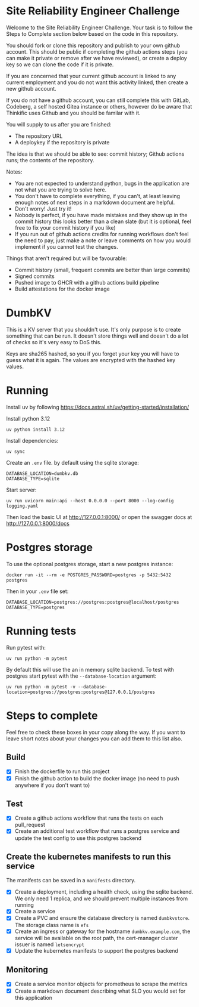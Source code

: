 # Site Reliability Engineer Challenge

Welcome to the Site Reliability Engineer Challenge. Your task is to follow the Steps to Complete section below based on the code in this repository.

You should fork or clone this repository and publish to your own github account. This should be public if completing the github actions steps (you can make it private or remove after we have reviewed), or create a deploy key so we can clone the code if it is private.

If you are concerned that your current github account is linked to any current employment and you do not want this activity linked, then create a new github account.

If you do not have a github account, you can still complete this with GitLab, Codeberg, a self hosted Gitea instance or others, however do be aware that Thinkific uses Github and you should be familar with it.

You will supply to us after you are finished:
- The repository URL
- A deploykey if the repository is private

The idea is that we should be able to see: commit history; Github actions runs; the contents of the repository.

Notes:
- You are not expected to understand python, bugs in the application are not what you are trying to solve here.
- You don't have to complete everything, if you can't, at least leaving enough notes of next steps in a markdown document are helpful.
- Don't worry! Just try it!
- Nobody is perfect, if you have made mistakes and they show up in the commit history this looks better than a clean slate (but it is optional, feel free to fix your commit history if you like)
- If you run out of github actions credits for running workflows don't feel the need to pay, just make a note or leave comments on how you would implement if you cannot test the changes.

Things that aren't required but will be favourable:
- Commit history (small, frequent commits are better than large commits)
- Signed commits
- Pushed image to GHCR with a github actions build pipeline
- Build attestations for the docker image

# DumbKV

This is a KV server that you shouldn't use. It's only purpose is to create something that can be run. It doesn't store things well and doesn't do a lot of checks so it's very easy to DoS this. 

Keys are sha265 hashed, so you if you forget your key you will have to guess what it is again. The values are encrypted with the hashed key values.

# Running

Install uv by following https://docs.astral.sh/uv/getting-started/installation/

Install python 3.12
```
uv python install 3.12
```

Install dependencies:
```
uv sync
```

Create an `.env` file. by default using the sqlite storage:
```
DATABASE_LOCATION=dumbkv.db
DATABASE_TYPE=sqlite
```

Start server:
```
uv run uvicorn main:api --host 0.0.0.0 --port 8000 --log-config logging.yaml
```

Then load the basic UI at http://127.0.0.1:8000/ or open the swagger docs at http://127.0.0.1:8000/docs

# Postgres storage

To use the optional postgres storage, start a new postgres instance:
```
docker run -it --rm -e POSTGRES_PASSWORD=postgres -p 5432:5432 postgres
```

Then in your `.env` file set:
```
DATABASE_LOCATION=postgres://postgres:postgres@localhost/postgres
DATABASE_TYPE=postgres
```

# Running tests

Run pytest with:
```
uv run python -m pytest
```

By default this will use the an in memory sqlite backend. To test with postgres start pytest with the `--database-location` argument:
```
uv run python -m pytest -v --database-location=postgres://postgres:postgres@127.0.0.1/postgres
```


# Steps to complete

Feel free to check these boxes in your copy along the way. If you want to leave short notes about your changes you can add them to this list also.

## Build
- [x] Finish the dockerfile to run this project
- [x] Finish the github action to build the docker image (no need to push anywhere if you don't want to)

## Test
- [x] Create a github actions workflow that runs the tests on each pull_request
- [x] Create an additional test workflow that runs a postgres service and update the test config to use this postgres backend

## Create the kubernetes manifests to run this service

The manifests can be saved in a `manifests` directory.

- [x] Create a deployment, including a health check, using the sqlite backend. We only need 1 replica, and we should prevent multiple instances from running
- [x] Create a service
- [x] Create a PVC and ensure the database directory is named `dumbkvstore`. The storage class name is `efs`
- [x] Create an ingress or gateway for the hostname `dumbkv.example.com`, the service will be available on the root path, the cert-manager cluster issuer is named `letsencrypt`
- [x] Update the kubernetes manifests to support the postgres backend

## Monitoring
- [x] Create a service monitor objects for prometheus to scrape the metrics
- [x] Create a markdown document describing what SLO you would set for this application
